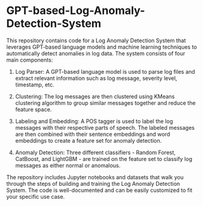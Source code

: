 # GPT-based-Log-Anomaly-Detection-System
This repository contains code for a Log Anomaly Detection System that leverages GPT-based language models and machine learning techniques to automatically detect anomalies in log data. The system consists of four main components:

1. Log Parser: A GPT-based language model is used to parse log files and extract relevant information such as log message, severity level, timestamp, etc.

2. Clustering: The log messages are then clustered using KMeans clustering algorithm to group similar messages together and reduce the feature space.

3. Labeling and Embedding: A POS tagger is used to label the log messages with their respective parts of speech. The labeled messages are then combined with their sentence embeddings and word embeddings to create a feature set for anomaly detection.

4. Anomaly Detection: Three different classifiers - Random Forest, CatBoost, and LightGBM - are trained on the feature set to classify log messages as either normal or anomalous.

The repository includes Jupyter notebooks and datasets that walk you through the steps of building and training the Log Anomaly Detection System. The code is well-documented and can be easily customized to fit your specific use case.
